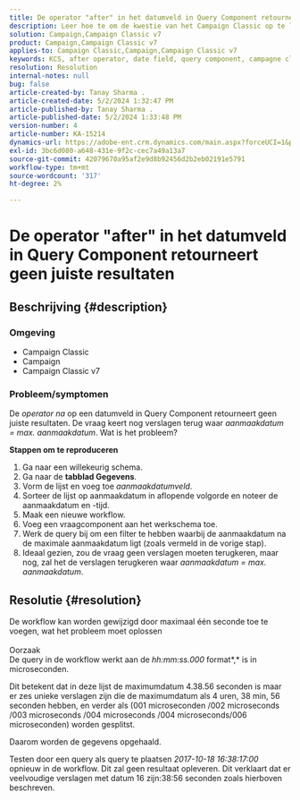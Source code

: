 ```yaml
---
title: De operator "after" in het datumveld in Query Component retourneert geen juiste resultaten
description: Leer hoe te om de kwestie van het Campaign Classic op te lossen waar na exploitant op een datumgebied in de Component van de Vraag correcte resultaten niet terugkeert.
solution: Campaign,Campaign Classic v7
product: Campaign,Campaign Classic v7
applies-to: Campaign Classic,Campaign,Campaign Classic v7
keywords: KCS, after operator, date field, query component, campagne classic
resolution: Resolution
internal-notes: null
bug: false
article-created-by: Tanay Sharma .
article-created-date: 5/2/2024 1:32:47 PM
article-published-by: Tanay Sharma .
article-published-date: 5/2/2024 1:33:48 PM
version-number: 4
article-number: KA-15214
dynamics-url: https://adobe-ent.crm.dynamics.com/main.aspx?forceUCI=1&pagetype=entityrecord&etn=knowledgearticle&id=05cfa972-8808-ef11-9f8a-6045bd026dc7
exl-id: 3bc6d080-a648-431e-9f2c-cec7a49a13a7
source-git-commit: 42079670a95af2e9d8b92456d2b2eb02191e5791
workflow-type: tm+mt
source-wordcount: '317'
ht-degree: 2%

---
```


# De operator &quot;after&quot; in het datumveld in Query Component retourneert geen juiste resultaten

## Beschrijving {#description}


### <b>Omgeving</b>

- Campaign Classic
- Campaign
- Campaign Classic v7




### <b>Probleem/symptomen</b>

De *operator na* op een datumveld in Query Component retourneert geen juiste resultaten. De vraag keert nog verslagen terug waar *aanmaakdatum = max. aanmaakdatum*. Wat is het probleem?



<b>Stappen om te reproduceren</b>



1. Ga naar een willekeurig schema.
2. Ga naar de <b>tabblad Gegevens</b>.
3. Vorm de lijst en voeg toe *aanmaakdatumveld*.
4. Sorteer de lijst op aanmaakdatum in aflopende volgorde en noteer de aanmaakdatum en -tijd.
5. Maak een nieuwe workflow.
6. Voeg een vraagcomponent aan het werkschema toe.
7. Werk de query bij om een filter te hebben waarbij de aanmaakdatum na de maximale aanmaakdatum ligt (zoals vermeld in de vorige stap).
8. Ideaal gezien, zou de vraag geen verslagen moeten terugkeren, maar nog, zal het de verslagen terugkeren waar *aanmaakdatum = max. aanmaakdatum*.





## Resolutie {#resolution}




De workflow kan worden gewijzigd door maximaal één seconde toe te voegen, wat het probleem moet oplossen
<br><br>Oorzaak<br>
De query in de workflow werkt aan de *hh:mm:ss.000* format*,* is in microseconden.

Dit betekent dat in deze lijst de maximumdatum 4.38.56 seconden is maar er zes unieke verslagen zijn die de maximumdatum als 4 uren, 38 min, 56 seconden hebben, en verder als (001 microseconden /002 microseconds /003 microseconds /004 microseconds /004 microseconds/006 microseconden) worden gesplitst.

Daarom worden de gegevens opgehaald.

Testen door een query als query te plaatsen *2017-10-18 16:38:17:00* opnieuw in de workflow. Dit zal geen resultaat opleveren. Dit verklaart dat er veelvoudige verslagen met datum 16 zijn:38:56 seconden zoals hierboven beschreven.
